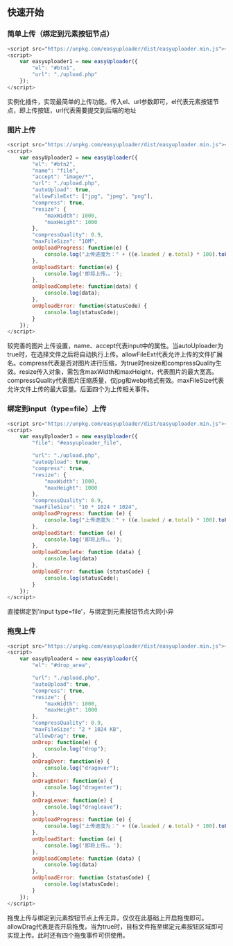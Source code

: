 ## 快速开始

### 简单上传（绑定到元素按钮节点）

``` js
<script src="https://unpkg.com/easyuploader/dist/easyuploader.min.js"></script>
<script>
    var easyuploader1 = new easyUploader({
        "el": "#btn1",
        "url": "./upload.php"
    });
</script>
```

实例化插件，实现最简单的上传功能。传入el、url参数即可，el代表元素按钮节点，即上传按钮，url代表需要提交到后端的地址

### 图片上传

``` js
<script src="https://unpkg.com/easyuploader/dist/easyuploader.min.js"></script>
<script>
    var easyUploader2 = new easyUploader({
        "el": "#btn2",
        "name": "file",
        "accept": "image/*",
        "url": "./upload.php",
        "autoUpload": true,
        "allowFileExt": ["jpg", "jpeg", "png"],
        "compress": true,
        "resize": {
            "maxWidth": 1000,
            "maxHeight": 1000
        },
        "compressQuality": 0.9,
        "maxFileSize": "10M",
        onUploadProgress: function(e) {
            console.log("上传进度为：" + ((e.loaded / e.total) * 100).toFixed(2) + "%");
        },
        onUploadStart: function(e) {
            console.log('即将上传。。');
        },
        onUploadComplete: function(data) {
            console.log(data);
        },
        onUploadError: function(statusCode) {
            console.log(statusCode);
        }
    });
</script>
```

较完善的图片上传设置，name、accept代表input中的属性。当autoUploader为true时，在选择文件之后将自动执行上传。allowFileExt代表允许上传的文件扩展名。compress代表是否对图片进行压缩，为true时resize和compressQuality生效。resize传入对象，需包含maxWidth和maxHeight，代表图片的最大宽高。compressQuality代表图片压缩质量，仅jpg和webp格式有效。maxFileSize代表允许文件上传的最大容量。后面四个为上传相关事件。

### 绑定到input（type=file）上传

``` js
<script src="https://unpkg.com/easyuploader/dist/easyuploader.min.js"></script>
<script>
    var easyUploader3 = new easyUploader({
        "file": "#easyuploader_file",

        "url": "./upload.php",
        "autoUpload": true,
        "compress": true,
        "resize": {
            "maxWidth": 1000,
            "maxHeight": 1000
        },
        "compressQuality": 0.9,
        "maxFileSize": "10 * 1024 * 1024",
        onUploadProgress: function (e) {
            console.log("上传进度为：" + ((e.loaded / e.total) * 100).toFixed(2) + "%");
        },
        onUploadStart: function (e) {
            console.log('即将上传。。');
        },
        onUploadComplete: function (data) {
            console.log(data)
        },
        onUploadError: function (statusCode) {
            console.log(statusCode);
        }
    });
</script>
```

直接绑定到'input type=file'，与绑定到元素按钮节点大同小异

### 拖曳上传

``` js
<script src="https://unpkg.com/easyuploader/dist/easyuploader.min.js"></script>
<script>
    var easyUploader4 = new easyUploader({
        "el": "#drop_area",

        "url": "./upload.php",
        "autoUpload": true,
        "compress": true,
        "resize": {
            "maxWidth": 1000,
            "maxHeight": 1000
        },
        "compressQuality": 0.9,
        "maxFileSize": "2 * 1024 KB",
        "allowDrag": true,
        onDrop: function(e) {
            console.log("drop");
        },
        onDragOver: function(e) {
            console.log("dragover");
        },
        onDragEnter: function(e) {
            console.log("dragenter");
        },
        onDragLeave: function(e) {
            console.log("dragleave");
        },
        onUploadProgress: function (e) {
            console.log("上传进度为：" + ((e.loaded / e.total) * 100).toFixed(2) + "%");
        },
        onUploadStart: function (e) {
            console.log('即将上传。。');
        },
        onUploadComplete: function (data) {
            console.log(data)
        },
        onUploadError: function (statusCode) {
            console.log(statusCode);
        }
    });
</script>
```

拖曳上传与绑定到元素按钮节点上传无异，仅仅在此基础上开启拖曳即可。allowDrag代表是否开启拖曳，当为true时，目标文件拖至绑定元素按钮区域即可实现上传。此时还有四个拖曳事件可供使用。